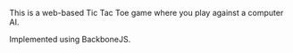 This is a web-based Tic Tac Toe game where you play against a computer AI.

Implemented using BackboneJS.
